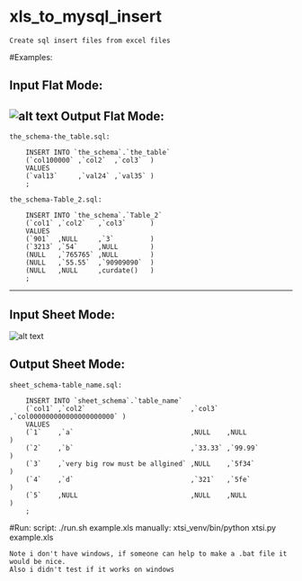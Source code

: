xls_to_mysql_insert
===================

    Create sql insert files from excel files

#Examples:

Input Flat Mode:
---
![alt text](https://raw.github.com/papaloizouc/xls_to_mysql_insert/master/xls_file_.png "Input")
Output Flat Mode:
---

    the_schema-the_table.sql:
```mysql
    INSERT INTO `the_schema`.`the_table`
    (`col100000` ,`col2`  ,`col3`  )
    VALUES
    (`val13`     ,`val24` ,`val35` )
    ;
```


    the_schema-Table_2.sql:
```mysql
    INSERT INTO `the_schema`.`Table_2`
    (`col1` ,`col2`   ,`col3`      )
    VALUES
    (`901`  ,NULL     ,`3`         )
    (`3213` ,`54`     ,NULL        )
    (NULL   ,`765765` ,NULL        )
    (NULL   ,`55.55`  ,`90909090`  )
    (NULL   ,NULL     ,curdate()   )
    ;
```

---
Input Sheet Mode:
---
![alt text](https://raw.github.com/papaloizouc/xls_to_mysql_insert/master/xls_file_sheets.png "Input")


Output Sheet Mode:
---

    sheet_schema-table_name.sql:
```mysql
    INSERT INTO `sheet_schema`.`table_name`
    (`col1` ,`col2`                          ,`col3`  ,`col000000000000000000000` )
    VALUES
    (`1`    ,`a`                             ,NULL    ,NULL                       )
    (`2`    ,`b`                             ,`33.33` ,`99.99`                    )
    (`3`    ,`very big row must be allgined` ,NULL    ,`5f34`                     )
    (`4`    ,`d`                             ,`321`   ,`5fe`                      )
    (`5`    ,NULL                            ,NULL    ,NULL                       )
    ;
```
#Run:
    script: ./run.sh example.xls
    manually: xtsi_venv/bin/python xtsi.py example.xls

    Note i don't have windows, if someone can help to make a .bat file it would be nice.
    Also i didn't test if it works on windows